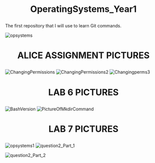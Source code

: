 <h1><p align = "center">OperatingSystems_Year1</p></h1>
The first repository that I will use to learn Git commands.

![opsystems](https://user-images.githubusercontent.com/114831362/222747983-1a1e4fe0-9b4b-4081-9a8e-db37ada1464d.png)


<h1><p align ="center">ALICE ASSIGNMENT PICTURES</p></h1>


![ChangingPermissions](https://user-images.githubusercontent.com/114831362/223538916-2b21160c-6dc5-40c0-9aca-bbbf44c20e0a.png)
![ChangingPermissions2](https://user-images.githubusercontent.com/114831362/223538920-34658824-9fbc-49a7-873d-3e80201919b0.png)
![Changingperms3](https://user-images.githubusercontent.com/114831362/223538928-965b76ab-6961-492f-870f-ad98e8741501.png)
  
  
<h1><p align ="center">LAB 6 PICTURES</p></h1>


![BashVersion](https://user-images.githubusercontent.com/114831362/223539005-4d437f6c-1bc9-4ae6-8999-33044db30308.png)
![PictureOfMkdirCommand](https://user-images.githubusercontent.com/114831362/223539010-80a15143-3f38-4f4b-8dc4-83e401403be7.png)

<h1><p align ="center">LAB 7 PICTURES</p></h1>

![opsystems1](https://user-images.githubusercontent.com/114831362/223539099-9864035f-90b8-4ab8-96c9-33bf9a79062d.png)
![question2_Part_1](https://user-images.githubusercontent.com/114831362/223539108-206ddfa8-0b62-4947-8b6b-cffa36aa7d9a.png)


![question2_Part_2](https://user-images.githubusercontent.com/114831362/223539112-61f965ef-1064-4fe4-b3ad-2f3c0a91e92f.png)




